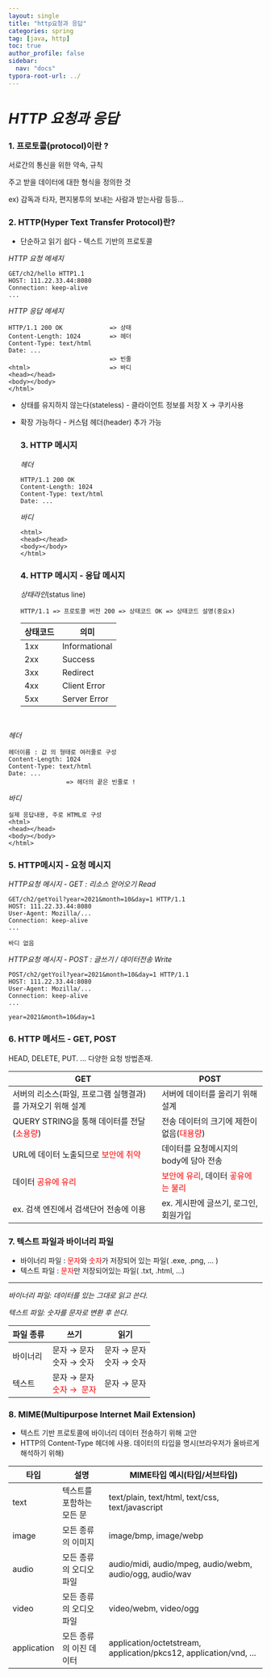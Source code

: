 ```yaml
---
layout: single
title: "http요청과 응답"
categories: spring
tag: [java, http]
toc: true
author_profile: false
sidebar:
  nav: "docs"
typora-root-url: ../
---
```


# *HTTP 요청과 응답*

### 1. 프로토콜(protocol)이란 ?

서로간의 통신을 위한 약속, 규칙

주고 받을 데이터에 대한 형식을 정의한 것

ex) 감독과 타자, 편지봉투의 보내는 사람과 받는사람 등등...

### 2. HTTP(Hyper Text Transfer Protocol)란?

- 단순하고 읽기 쉽다 - 텍스트 기반의 프로토콜

*HTTP 요청 메세지*

```
GET/ch2/hello HTTP1.1
HOST: 111.22.33.44:8080
Connection: keep-alive
...
```

*HTTP 응답 메세지*

```
HTTP/1.1 200 OK				=> 상태
Content-Length: 1024		=> 헤더
Content-Type: text/html
Date: ...
							=> 빈줄
<html>						=> 바디
<head></head>
<body></body>
</html>
```

- 상태를 유지하지 않는다(stateless) - 클라이언트 정보를 저장 X  → 쿠키사용

- 확장 가능하다 - 커스텀 헤더(header) 추가 가능

  

  ### 3. HTTP 메시지

  *헤더*

  ```
  HTTP/1.1 200 OK
  Content-Length: 1024
  Content-Type: text/html
  Date: ...
  ```

  *바디*

  ```
  <html>
  <head></head>
  <body></body>
  </html>
  ```

  ### 4. HTTP 메시지 - 응답 메시지

  *상태라인*(status line)

  ```
  HTTP/1.1 => 프로토콜 버전 200 => 상태코드 OK => 상태코드 설명(중요x)
  ```

  | 상태코드 | 의미          |
  | -------- | ------------- |
  | 1xx      | Informational |
  | 2xx      | Success       |
  | 3xx      | Redirect      |
  | 4xx      | Client Error  |
  | 5xx      | Server Error  |

​	

*헤더*

```
헤더이름 : 값 의 형태로 여러줄로 구성
Content-Length: 1024
Content-Type: text/html
Date: ...
				=> 헤더의 끝은 빈줄로 !
```

*바디*

```
실제 응답내용, 주로 HTML로 구성
<html>
<head></head>
<body></body>
</html>
```



### 5. HTTP메시지 - 요청 메시지

*HTTP요청 메시지 - GET : 리소스 얻어오기 Read* 

```
GET/ch2/getYoil?year=2021&month=10&day=1 HTTP/1.1
HOST: 111.22.33.44:8080
User-Agent: Mozilla/...
Connection: keep-alive
...

바디 없음 
```

*HTTP요청 메시지 - POST : 글쓰기 / 데이터전송 Write*

```
POST/ch2/getYoil?year=2021&month=10&day=1 HTTP/1.1
HOST: 111.22.33.44:8080
User-Agent: Mozilla/...
Connection: keep-alive
...

year=2021&month=10&day=1
```



### 6. HTTP 메서드 - GET, POST

HEAD, DELETE, PUT. ... 다양한 요청 방법존재.

| GET                                                          | POST                                                         |
| ------------------------------------------------------------ | ------------------------------------------------------------ |
| 서버의 리소스(파일, 프로그램 실행결과)를 가져오기 위해 설계  | 서버에 데이터를 올리기 위해 설계                             |
| QUERY STRING을 통해 데이터를 전달(<span style="color:red">소용량</span>) | 전송 데이터의 크기에 제한이 없음(<span style="color:red">대용량</span>) |
| URL에 데이터 노출되므로 <span style="color:red">보안에 취약</span> | 데이터를 요청메시지의 body에 담아 전송                       |
| 데이터 <span style="color:red">공유에 유리</span>            | <span style="color:red">보안에 유리</span>, 데이터 <span style="color:red">곻유에는 불리</span> |
| ex. 검색 엔진에서 검색단어 전송에 이용                       | ex. 게시판에 글쓰기, 로그인, 회원가입                        |

### 7. 텍스트 파일과 바이너리 파일

- 바이너리 파일 :  <span style="color:red">문자</span>와 <span style="color:red">숫자</span>가 저장되어 있는 파일( .exe, .png, ... )
- 텍스트 파일 : <span style="color:red">문자</span>만 저장되어있는 파일( .txt, .html, ...)

<hr>

*바이너리 파일: 데이터를 있는 그대로 읽고 쓴다.*

*텍스트 파일: 숫자를 문자로 변환 후 쓴다.*

| 파일 종류 | 쓰기                                                        | 읽기                        |
| --------- | ----------------------------------------------------------- | --------------------------- |
| 바이너리  | 문자 → 문자<br>숫자 → 숫자                                  | 문자 → 문자<br>숫자 →  숫자 |
| 텍스트    | 문자 →  문자<br><span style="color:red">숫자 →  문자</span> | 문자 →  문자                |

### 8. MIME(Multipurpose Internet Mail Extension)

- 텍스트 기반 프로토콜에 바이너리 데이터 전송하기 위해 고안
- HTTP의 Content-Type 헤더에 사용. 데이터의 타입을 명시(브라우저가 올바르게 해석하기 위해)

| 타입        | 설명                      | MIME타입 예시(타입/서브타입)                                 |
| ----------- | ------------------------- | ------------------------------------------------------------ |
| text        | 텍스트를 포함하는 모든 문 | text/plain, text/html, text/css, text/javascript             |
| image       | 모든 종류의 이미지        | image/bmp, image/webp                                        |
| audio       | 모든 종류의 오디오 파일   | audio/midi, audio/mpeg, audio/webm, audio/ogg, audio/wav     |
| video       | 모든 종류의 오디오 파일   | video/webm, video/ogg                                        |
| application | 모든 종류의 이진 데이터   | application/octetstream, application/pkcs12, application/vnd, ... |



